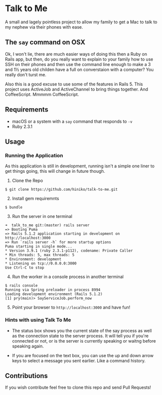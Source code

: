 # Talk to Me

A small and lagely pointless project to allow my family to get a Mac
to talk to my nephew via their phones with ease.

## The `say` command on OSX

Ok, I won't lie, there are much easier ways of doing this then a
Ruby on Rails app, but then, do you really want to explain to 
your family how to use SSH on their phones and then use the command
line enough to make a 3 and 1½ years old childen have a full on 
converstaion with a computer? You really don't turst me.

Also this is a good excuse to use some of the features in Rails 5.
This project uses ActiveJob and ActiveChannel to bring things 
together. And CoffeeScript. Mmmmm CoffeeScript.

## Requirements

* macOS or a system with a `say` command that responds to `-v`
* Ruby 2.3.1

## Usage

### Running the Application

As this application is still in development, running isn't a simple
one liner to get things going, this will change in future though.

1) Clone the Repo

`$ git clone https://github.com/hiniko/talk-to-me.git`

2) Install gem requiremnts

`$ bundle`

3) Run the server in one terminal

```
➜  talk_to_me git:(master) rails server         
=> Booting Puma          
=> Rails 5.1.2 application starting in development on http://localhost:3000                         
=> Run `rails server -h` for more startup options 
Puma starting in single mode...                   
* Version 3.9.1 (ruby 2.3.1-p112), codename: Private Caller                                         
* Min threads: 5, max threads: 5                  
* Environment: development                        
* Listening on tcp://0.0.0.0:3000                 
Use Ctrl-C to stop  
```

4) Run the worker in a console process in another terminal 

```
$ rails console
Running via Spring preloader in process 8994      
Loading development environment (Rails 5.1.2)     
[1] pry(main)> SayServiceJob.perform_now  
```
  
5) Point your browser to `http://localhost:3000` and have fun!

### Hints with using Talk To Me

* The status box shows you the current state of the say process as well as the connection state to the server process. It will tell you if you're connected or not, or is the server is currently speaking or waitng before speaking again.

* If you are focused on the text box, you can use the up and down arrow keys to select a message you sent earlier. Like a command history.

## Contributions

If you wish contribute feel free to clone this repo and send Pull Requests!